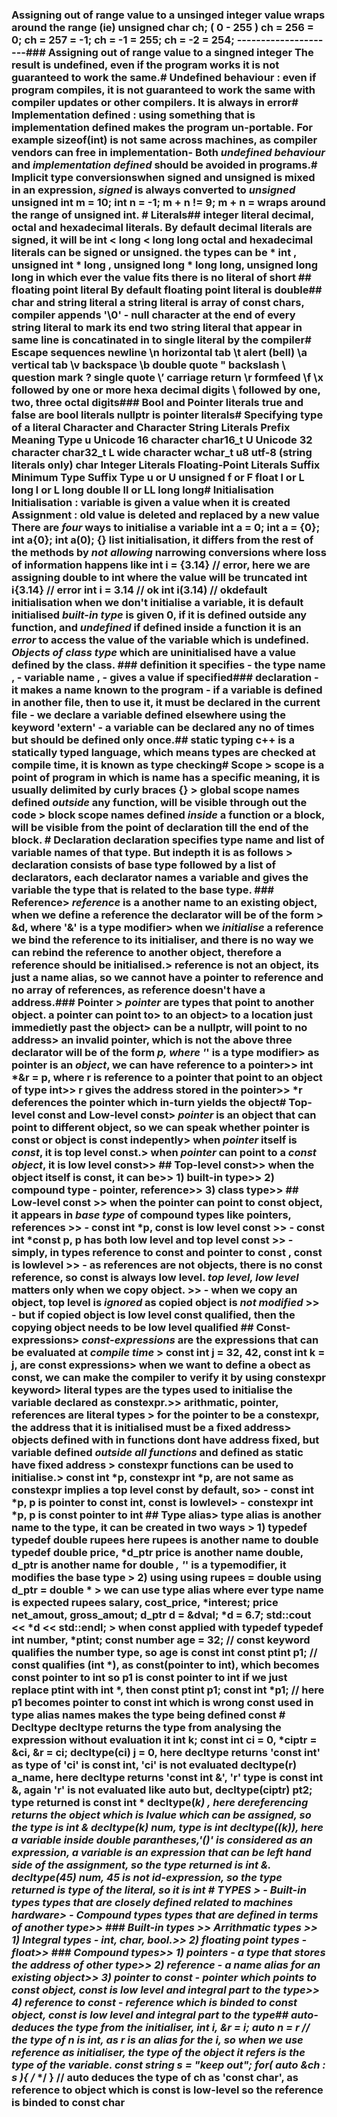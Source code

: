 ### Assigning out of range value to a unsinged integer    value wraps around the range     (ie) unsigned char ch; ( 0 - 255 )    ch = 256 = 0;    ch = 257 = -1;    ch = -1 = 255;    ch = -2 = 254;    ---------------------### Assigning out of range value to a singned integer    The result is undefined, even if the program works it is not guaranteed to work the same.# Undefined behaviour :    even if program compiles, it is not guaranteed to work the same with compiler updates or other compilers. It is always in error# Implementation defined :    using something that is implementation defined makes the program un-portable. For example sizeof(int) is not same across machines, as compiler vendors can free in implementation- Both *undefined behaviour* and *implementation defined* should be avoided in programs.# Implicit type conversionswhen **signed** and **unsigned** is mixed in an expression, *signed* is always converted to *unsigned*          unsigned int m = 10;          int n = -1;           m + n != 9;          m + n = wraps around the range of unsigned int.       # Literals## integer literal      decimal, octal and hexadecimal literals.     By default decimal literals are signed, it will be int < long < long long     octal and hexadecimal literals can be signed or unsigned. the types can be     * int , unsigned int     * long , unsigned long     * long long, unsigned long long     in which ever the value fits     there is no literal of short ## floating point literal    By default floating point literal is double## char and string literal     a string literal is array of const chars,     compiler appends '\0' - null character at the end of every string literal to mark its end    two string literal that appear in same line is concatinated in to single literal by the compiler# Escape sequences     newline         \n          horizontal tab  \t    alert (bell)    \a    vertical tab    \v    backspace       \b     double quote    \"    backslash       \\     question mark   \?     single quote    \’    carriage return \r     formfeed        \f    \x followed by one or more hexa decimal digits     \ followed by one, two, three octal digits### Bool and Pointer literals    true and false are bool literals    nullptr is pointer literals# Specifying type of a literal    Character and Character String Literals        Prefix    Meaning Type               u       Unicode 16 character char16_t            U       Unicode 32 character char32_t            L       wide character wchar_t            u8      utf-8 (string literals only) char                Integer Literals        Floating-Point Literals    Suffix   Minimum Type           Suffix  Type    u or U      unsigned            f or F  float    l or L      long                l or L  long double    ll or LL    long long# Initialisation **Initialisation :** variable is given a value when it is created       **Assignment :** old value is deleted and replaced by a new value      There are *four* ways to initialise a variable        int a = 0;    int a = {0};    int a{0};    int a(0);    {} list initialisation, it differs from the rest of the methods by *not allowing* narrowing conversions where loss of information happens like    int i = {3.14}  //  error, here we are assigning double to int where the value will be truncated      int i{3.14}     //  error    int i = 3.14    //  ok    int i(3.14)     //  ok**default initialisation** when we don't initialise a variable, it is default initialised      *built-in type* is given **0**, if it is defined outside any function, and *undefined* if defined inside a function     it is an *error* to access the value of the variable which is undefined.      *Objects of class type* which are uninitialised have a value defined by the class.  ### definition    it specifies     - the type name ,    - variable name ,    - gives a value if specified### declaration    - it makes a name known to the program    - if a variable is defined in another file, then to use it, it must be declared in the current file    - we declare a variable defined elsewhere using the keyword 'extern'    - a variable can be declared any no of times but should be defined only once.## static typing    c++ is a statically typed language, which means types are checked at compile time, it is known as type checking# Scope > **scope** is a point of program in which is name has a specific meaning, it is usually delimited by curly braces {}     > **global scope** names defined *outside* any function, will be visible through out the code       > **block scope** names defined *inside* a function or a block, will be visible from the point of declaration till the end of the block.     # Declaration   **declaration** specifies type name and list of variable names of that type. But indepth it is as follows > **declaration** consists of **base type** followed by a list of **declarators**, each declarator names a variable and gives the variable the type that is related to the base type. ### Reference> ***reference*** is a another name to an existing object, when we define a reference the declarator will be of the form > &d, where '&' is a type modifier> when we *initialise* a reference we bind the reference to its initialiser, and there is no way we can rebind the  reference to another object, therefore a reference should be initialised.> reference is not an object, its just a name alias, so we cannot have a pointer to reference and no array of references, as reference doesn't have a address.### Pointer > ***pointer*** are types that point to another object. a pointer can point to> to an **object**> to a location just **immedietly past** the object> can be a **nullptr**, will point to no address> an invalid pointer, which is not the above three    declarator will be of the form *p, where '*' is a type modifier> as pointer is an *object*, we can have reference to a pointer>> int *&r = p, where r is reference to a pointer that point to an object of type int>> r gives the address stored in the pointer>> *r deferences the pointer which in-turn yields the object# Top-level const and Low-level const> *pointer* is an object that can point to different object, so we can speak whether pointer is const or object is const indepently> when *pointer* itself is *const*, it is **top level** const.> when *pointer* can point to a *const object*, it is **low level** const>> ## Top-level const>> when the object **itself** is const, it can be>> 1) built-in type>> 2) compound type - pointer, reference>> 3) class type>> ## Low-level const     >> when the pointer can **point to const object**, it appears in ***base type*** of compound types like pointers, references       >> - const int *p, const is low level const      >> - const int *const p, p has both low level and top level const     >> - simply, in types **reference to const** and **pointer to const** , const is lowlevel       >> - as references are not objects, there is no const reference, so const is always low level.      ***top level, low level*** matters only when we copy object.        >> - when we copy an object, top level is *ignored* as copied object is *not modified*       >> - but if copied object is low level const qualified, then the copying object needs to be low level qualified ## Const-expressions> *const-expressions* are the expressions that can be evaluated at *compile time* > const int j = 32, 42, const int k = j, are const expressions> when we want to define a obect as const, we can make the compiler to verify it by using **constexpr** keyword> **literal types** are the types used to initialise the **variable** declared as constexpr.>> arithmatic, pointer, references are literal types > for the pointer to be a constexpr, the address that it is initialised must be a **fixed address**> objects defined with in functions dont have address fixed, but variable defined ***outside all functions*** and defined as static have fixed address > constexpr functions can be used to initialise.> const int *p, constexpr int *p, are not same as constexpr implies a top level const by default, so> - const int *p, p is pointer to const int, const is lowlevel> - constexpr int *p, p is const pointer to int       ## Type alias> **type alias** is another name to the type, it can be created in two ways        > 1) **typedef**    typedef double rupees               here rupees is another name to double            typedef double price, *d_ptr        price is another name double,                                           d_ptr is another name for double *, '*' is a typemodifier, it modifies the base type  > 2) **using**            using rupees = double             using d_ptr = double *      > we can use **type alias** where ever type name is expected    rupees salary, cost_price, *interest;            price net_amout, gross_amout;          d_ptr d = &dval;                *d = 6.7;               std::cout << *d << std::endl;                > when **const** applied with typedef           typedef int number, *ptint;          const number age = 32;      //  const keyword qualifies the number type, so age is const int          const ptint p1;             //  const qualifies (int *), as const(pointer to int), which becomes const pointer to int                                    so p1 is const pointer to int                                           if we just replace ptint with int *, then               const ptint p1;              const int *p1;           // here p1 becomes pointer to const int which is wrong             const used in type alias names makes the type being defined const       # Decltype **decltype** returns the type from analysing the expression without evaluation it        int k;          const int ci = 0, *ciptr = &ci, &r = ci;         decltype(ci) j = 0, here decltype returns 'const int' as type of 'ci' is const int, 'ci' is not evaluated          decltype(r) a_name, here decltype returns 'const int &', 'r' type is const int &, again 'r' is not evaluated like auto           but,          decltype(ciptr) pt2; type returned is const int *            decltype(*k) , here dereferencing returns the object which is lvalue which can be assigned, so the type is int &         decltype(k) num, type is int          decltype((k)), here a variable inside double parantheses,'()' is considered as an expression, a variable is an                     expression that can be left hand side of the assignment, so the type returned is int &.       decltype(45) num, 45 is not id-expression, so the type returned is type of the literal, so it is int     # TYPES > - **Built-in types** types that are closely defined related to machines hardware> - **Compound types** types that are defined in terms of another type>> ### Built-in types >> **Arrithmatic types** >> 1) Integral types - int, char, bool.>> 2) floating point types - float>> ### Compound types>> 1) pointers - a type that stores the address of other type>> 2) reference - a name alias for an existing object>> 3) pointer to const - pointer which points to const object, const is low level and integral part to the type>> 4) reference to const - reference which is binded to const object, const is low level and integral part to the type## auto- deduces the type from the initialiser,     int i, &r = i;    auto n = r  //  the type of n is int, as r is an alias for the i, so when we use reference as initialiser, the type of the object it refers is the type of the variable.    const string s = "keep out";    for( auto &ch : s ){ /* */ }    //  auto deduces the type of ch as 'const char', as reference to object which is const is low-level so the reference is binded to const char